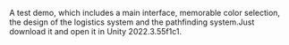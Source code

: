 A test demo, which includes a main interface, memorable color selection, the design of the logistics system and the pathfinding system.Just download it and open it in Unity 2022.3.55f1c1. 
